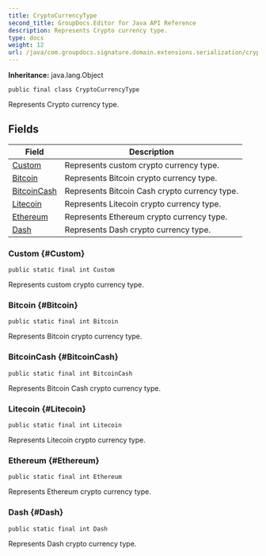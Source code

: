 ```yaml
---
title: CryptoCurrencyType
second_title: GroupDocs.Editor for Java API Reference
description: Represents Crypto currency type.
type: docs
weight: 12
url: /java/com.groupdocs.signature.domain.extensions.serialization/cryptocurrencytype/
---
```

**Inheritance:**
java.lang.Object
```
public final class CryptoCurrencyType
```

Represents Crypto currency type.
## Fields

| Field | Description |
| --- | --- |
| [Custom](#Custom) | Represents custom crypto currency type. |
| [Bitcoin](#Bitcoin) | Represents Bitcoin crypto currency type. |
| [BitcoinCash](#BitcoinCash) | Represents Bitcoin Cash crypto currency type. |
| [Litecoin](#Litecoin) | Represents Litecoin crypto currency type. |
| [Ethereum](#Ethereum) | Represents Ethereum crypto currency type. |
| [Dash](#Dash) | Represents Dash crypto currency type. |
### Custom {#Custom}
```
public static final int Custom
```


Represents custom crypto currency type.

### Bitcoin {#Bitcoin}
```
public static final int Bitcoin
```


Represents Bitcoin crypto currency type.

### BitcoinCash {#BitcoinCash}
```
public static final int BitcoinCash
```


Represents Bitcoin Cash crypto currency type.

### Litecoin {#Litecoin}
```
public static final int Litecoin
```


Represents Litecoin crypto currency type.

### Ethereum {#Ethereum}
```
public static final int Ethereum
```


Represents Ethereum crypto currency type.

### Dash {#Dash}
```
public static final int Dash
```


Represents Dash crypto currency type.


